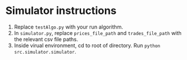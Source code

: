 # Simulator instructions
1. Replace `testAlgo.py` with your run algorithm.
2. In `simulator.py`, replace `prices_file_path` and `trades_file_path` with the relevant csv file paths.
3. Inside virual environment, cd to root of directory. Run `python src.simulator.simulator`.
